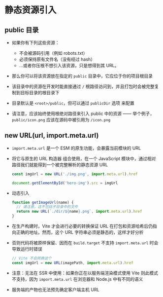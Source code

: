 # 静态资源引入

## public 目录

+ 如果你有下列这些资源：

  + 不会被源码引用（例如 robots.txt）
  + 必须保持原有文件名（没有经过 hash）
  + ...或者你压根不想引入该资源，只是想得到其 URL。

+ 那么你可以将该资源放在指定的 `public` 目录中，它应位于你的项目根目录
+ 该目录中的资源在开发时能直接通过 `/` 根路径访问到，并且打包时会被完整复制到目标目录的根目录下

+ 目录默认是 `<root>/public`，但可以通过 `publicDir` 选项 来配置

+ 请注意，应该始终使用根绝对路径来引入 public 中的资源 —— 举个例子，`public/icon.png` 应该在源码中被引用为 `/icon.png`

## new URL(url, import.meta.url)

+ `import.meta.url` 是一个 ESM 的原生功能，会暴露当前模块的 URL
+ 将它与原生的 URL 构造器 组合使用，在一个 JavaScript 模块中，通过相对路径我们就能得到一个被完整解析的静态资源 URL

  ```js
  const imgUrl = new URL('./img.png', import.meta.url).href

  document.getElementById('hero-img').src = imgUrl
  ```

+ 动态引入

  ```js
  function getImageUrl(name) {
    // 请注意，这不包括子目录中的文件
    return new URL(`./dir/${name}.png`, import.meta.url).href
  }
  ```

+ 在生产构建时，Vite 才会进行必要的转换保证 URL 在打包和资源哈希后仍指向正确的地址。然而，这个 URL 字符串必须是静态的，这样才好分析
+ 否则代码将被原样保留、因而在 `build.target` 不支持 `import.meta.url` 时会导致运行时错误

  ```js
  // Vite 不会转换这个
  const imgUrl = new URL(imagePath, import.meta.url).href
  ```

+ 注意：无法在 SSR 中使用：如果你正在以服务端渲染模式使用 Vite 则此模式不支持，因为 `import.meta.url` 在浏览器和 Node.js 中有不同的语义
+ 服务端的产物也无法预先确定客户端主机 URL
